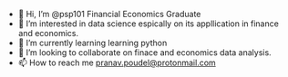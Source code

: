 - 👋 Hi, I’m @psp101 Financial Economics Graduate
- 👀 I’m interested in data science espically on its appllication in finance and economics.
- 🌱 I’m currently learning learning python
- 💞️ I’m looking to collaborate on finace and economics data analysis. 
- 📫 How to reach me pranav.poudel@protonmail.com

<!---
psp101/psp101 is a ✨ special ✨ repository because its `README.md` (this file) appears on your GitHub profile.
You can click the Preview link to take a look at your changes.
--->
